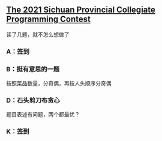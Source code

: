 ## [The 2021 Sichuan Provincial Collegiate Programming Contest](https://codeforces.com/gym/103117)

读了几题，就不怎么想做了

### A：签到

### B：挺有意思的一题

按照菜品数量，分奇偶，再按人头顺序分奇偶

### D：石头剪刀布贪心

题目表述有问题，两个都最优？

### K：签到
